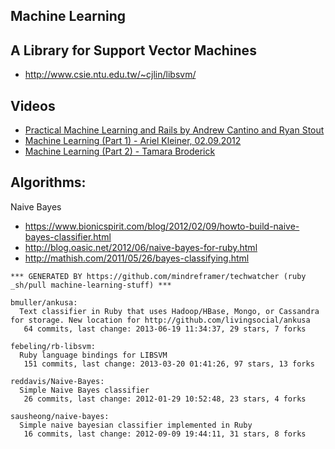 ## Machine Learning

## A Library for Support Vector Machines
- http://www.csie.ntu.edu.tw/~cjlin/libsvm/



## Videos
  - [Practical Machine Learning and Rails by Andrew Cantino and Ryan Stout](http://www.youtube.com/watch?v=vy_zQ1-F0JI)
  - [Machine Learning (Part 1) - Ariel Kleiner, 02.09.2012](http://www.youtube.com/watch?v=77i31ojEFJk)
  - [Machine Learning (Part 2) - Tamara Broderick](http://www.youtube.com/watch?v=4baKKLtFK04)


## Algorithms:
  Naive Bayes
  - https://www.bionicspirit.com/blog/2012/02/09/howto-build-naive-bayes-classifier.html
  - http://blog.oasic.net/2012/06/naive-bayes-for-ruby.html
  - http://mathish.com/2011/05/26/bayes-classifying.html


<!-- PROJECTS_LIST_START -->
    *** GENERATED BY https://github.com/mindreframer/techwatcher (ruby _sh/pull machine-learning-stuff) *** 

    bmuller/ankusa:
      Text classifier in Ruby that uses Hadoop/HBase, Mongo, or Cassandra for storage. New location for http://github.com/livingsocial/ankusa
       64 commits, last change: 2013-06-19 11:34:37, 29 stars, 7 forks

    febeling/rb-libsvm:
      Ruby language bindings for LIBSVM
       151 commits, last change: 2013-03-20 01:41:26, 97 stars, 13 forks

    reddavis/Naive-Bayes:
      Simple Naive Bayes classifier
       26 commits, last change: 2012-01-29 10:52:48, 23 stars, 4 forks

    sausheong/naive-bayes:
      Simple naive bayesian classifier implemented in Ruby
       16 commits, last change: 2012-09-09 19:44:11, 31 stars, 8 forks
<!-- PROJECTS_LIST_END -->
